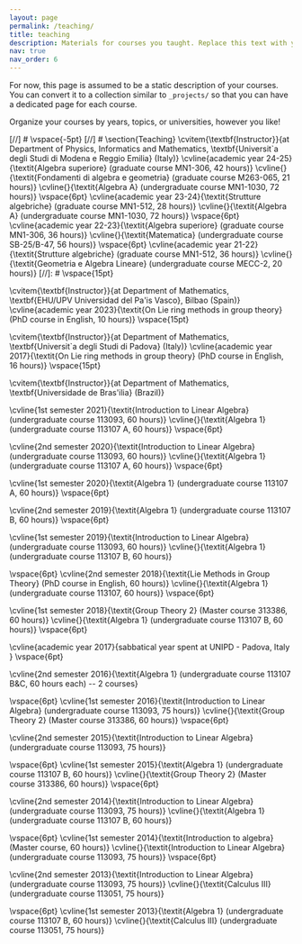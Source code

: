 ```yaml
---
layout: page
permalink: /teaching/
title: teaching
description: Materials for courses you taught. Replace this text with your description.
nav: true
nav_order: 6
---
```


For now, this page is assumed to be a static description of your courses. You can convert it to a collection similar to `_projects/` so that you can have a dedicated page for each course.

Organize your courses by years, topics, or universities, however you like!

[//] # \vspace{-5pt}
[//] #  \section{Teaching}
\cvitem{\textbf{Instructor}}{at Department of Physics, Informatics and Mathematics, \textbf{Universit\`a degli Studi di Modena e Reggio Emilia} (Italy)}
\cvline{academic year 24-25}{\textit{Algebra superiore}  (graduate course MN1-306, 42 hours)}
\cvline{}{\textit{Fondamenti di algebra e geometria} (graduate course M263-065, 21 hours)}
\cvline{}{\textit{Algebra A} (undergraduate course MN1-1030, 72 hours)}
\vspace{6pt}
\cvline{academic year 23-24}{\textit{Strutture algebriche}  (graduate course MN1-512, 28 hours)}
\cvline{}{\textit{Algebra A} (undergraduate course MN1-1030, 72 hours)}
\vspace{6pt}
\cvline{academic year 22-23}{\textit{Algebra superiore}  (graduate course MN1-306, 36 hours)}
\cvline{}{\textit{Matematica} (undergraduate course SB-25/B-47, 56 hours)}
\vspace{6pt}
\cvline{academic year 21-22}{\textit{Strutture algebriche}  (graduate course MN1-512, 36 hours)}
\cvline{}{\textit{Geometria e Algebra Lineare} (undergraduate course MECC-2, 20 hours)}
[//]: # \vspace{15pt}


\cvitem{\textbf{Instructor}}{at Department of Mathematics, \textbf{EHU/UPV Universidad del Pa\'is Vasco}, Bilbao (Spain)}
\cvline{academic year 2023}{\textit{On Lie ring methods in group theory} (PhD course in English, 10 hours)}
\vspace{15pt}

\cvitem{\textbf{Instructor}}{at Department of Mathematics, \textbf{Universit\`a degli Studi di Padova} (Italy)}
\cvline{academic year 2017}{\textit{On Lie ring methods in group theory} (PhD course in English, 16 hours)}
\vspace{15pt}

\cvitem{\textbf{Instructor}}{at Department of Mathematics, \textbf{Universidade de Bras\'ilia} (Brazil)}

\cvline{1st semester 2021}{\textit{Introduction to Linear Algebra}  (undergraduate course 113093, 60 hours)}
\cvline{}{\textit{Algebra 1} (undergraduate course 113107 A, 60 hours)}
\vspace{6pt}

\cvline{2nd semester 2020}{\textit{Introduction to Linear Algebra}  (undergraduate course 113093, 60 hours)}
\cvline{}{\textit{Algebra 1} (undergraduate course 113107 A, 60 hours)}
\vspace{6pt}

\cvline{1st semester 2020}{\textit{Algebra 1} (undergraduate course 113107 A, 60 hours)}
\vspace{6pt}

\cvline{2nd semester 2019}{\textit{Algebra 1} (undergraduate course 113107 B, 60 hours)}
\vspace{6pt}

\cvline{1st semester 2019}{\textit{Introduction to Linear Algebra} (undergraduate course 113093, 60 hours)}
\cvline{}{\textit{Algebra 1} (undergraduate course 113107 B, 60 hours)}

\vspace{6pt}
\cvline{2nd semester 2018}{\textit{Lie Methods in Group Theory} (PhD course in English, 60 hours)}
\cvline{}{\textit{Algebra 1} (undergraduate course 113107, 60 hours)}
\vspace{6pt}

\cvline{1st semester 2018}{\textit{Group Theory 2} (Master course 313386, 60 hours)}
\cvline{}{\textit{Algebra 1} (undergraduate course 113107 B, 60 hours)}
\vspace{6pt}

\cvline{academic year  2017}{sabbatical year spent at UNIPD - Padova, Italy }
\vspace{6pt}

\cvline{2nd semester 2016}{\textit{Algebra 1} (undergraduate course 113107 B\&C, 60 hours each) -- 2 courses}

\vspace{6pt}
\cvline{1st semester 2016}{\textit{Introduction to Linear Algebra} (undergraduate course 113093, 75 hours)}
\cvline{}{\textit{Group Theory 2} (Master course 313386, 60 hours)}
\vspace{6pt}

\cvline{2nd semester 2015}{\textit{Introduction to Linear Algebra} (undergraduate course 113093, 75 hours)}

\vspace{6pt}
\cvline{1st semester 2015}{\textit{Algebra 1} (undergraduate course 113107 B, 60 hours)}
\cvline{}{\textit{Group Theory 2} (Master course 313386, 60 hours)}
\vspace{6pt}

\cvline{2nd semester 2014}{\textit{Introduction to Linear Algebra} (undergraduate course 113093, 75 hours)}
\cvline{}{\textit{Algebra 1} (undergraduate course 113107 B, 60 hours)}


\vspace{6pt}
\cvline{1st semester 2014}{\textit{Introduction to algebra} (Master course, 60 hours)}
\cvline{}{\textit{Introduction to Linear Algebra} (undergraduate course 113093, 75 hours)}
\vspace{6pt}

\cvline{2nd semester 2013}{\textit{Introduction to Linear Algebra} (undergraduate course 113093, 75 hours)}
\cvline{}{\textit{Calculus III} (undergraduate course 113051, 75 hours)}


\vspace{6pt}
\cvline{1st semester 2013}{\textit{Algebra 1} (undergraduate course 113107 B, 60 hours)}
\cvline{}{\textit{Calculus III} (undergraduate course 113051, 75 hours)}


